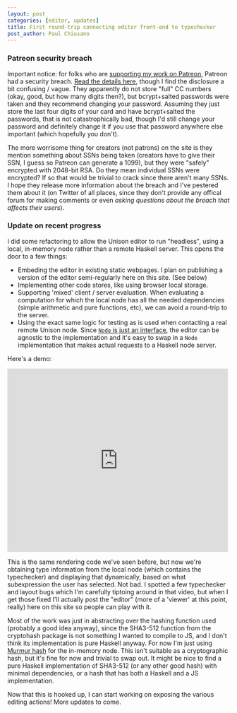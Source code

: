 ```yaml
---
layout: post
categories: [editor, updates]
title: First round-trip connecting editor front-end to typechecker
post_author: Paul Chiusano
---
```


### Patreon security breach

Important notice: for folks who are [supporting my work on Patreon](https://www.patreon.com/pchiusano?ty=h), Patreon had a security breach. [Read the details here](https://www.patreon.com/posts/3457485), though I find the disclosure a bit confusing / vague. They apparently do not store "full" CC numbers (okay, good, but how many digits then?), but bcrypt+salted passwords were taken and they recommend changing your password. Assuming they just store the last four digits of your card and have bcrypt+salted the passwords, that is not catastrophically bad, though I'd still change your password and definitely change it if you use that password anywhere else important (which hopefully you don't).

The more worrisome thing for creators (not patrons) on the site is they mention something about SSNs being taken (creators have to give their SSN, I guess so Patreon can generate a 1099), but they were "safely" encrypted with 2048-bit RSA. Do they mean individual SSNs were encrypted? If so that would be trivial to crack since there aren't many SSNs. I hope they release more information about the breach and I've pestered them about it (on Twitter of all places, since they don't provide any offical forum for making comments or even _asking questions about the breach that affects their users_).

### Update on recent progress

I did some refactoring to allow the Unison editor to run "headless", using a local, in-memory node rather than a remote Haskell server. This opens the door to a few things:

* Embeding the editor in existing static webpages. I plan on publishing a version of the editor semi-regularly here on this site. (See below)
* Implementing other code stores, like using browser local storage.
* Supporting 'mixed' client / server evaluation. When evaluating a computation for which the local node has all the needed dependencies (simple arithmetic and pure functions, etc), we can avoid a round-trip to the server.
* Using the exact same logic for testing as is used when contacting a real remote Unison node. Since [`Node` is just an interface](https://github.com/unisonweb/platform/blob/master/shared/src/Unison/Node.hs#L52), the editor can be agnostic to the implementation and it's easy to swap in a `Node` implementation that makes actual requests to a Haskell node server.

Here's a demo:

<iframe src="https://player.vimeo.com/video/141140754" width="500" height="415" frameborder="0" webkitallowfullscreen mozallowfullscreen allowfullscreen></iframe>

This is the same rendering code we've seen before, but now we're obtaining type information from the local node (which contains the typechecker) and displaying that dynamically, based on what subexpression the user has selected. Not bad. I spotted a few typechecker and layout bugs which I'm carefully tiptoing around in that video, but when I get those fixed I'll actually post the "editor" (more of a 'viewer' at this point, really) here on this site so people can play with it.

Most of the work was just in abstracting over the hashing function used (probably a good idea anyway), since the SHA3-512 function from the cryptohash package is not something I wanted to compile to JS, and I don't think its implementation is pure Haskell anyway. For now I'm just using [Murmur hash](https://hackage.haskell.org/package/murmur-hash) for the in-memory node. This isn't suitable as a cryptographic hash, but it's fine for now and trivial to swap out. It might be nice to find a pure Haskell implementation of SHA3-512 (or any other good hash) with minimal dependencies, or a hash that has both a Haskell and a JS implementation.

Now that this is hooked up, I can start working on exposing the various editing actions! More updates to come.
